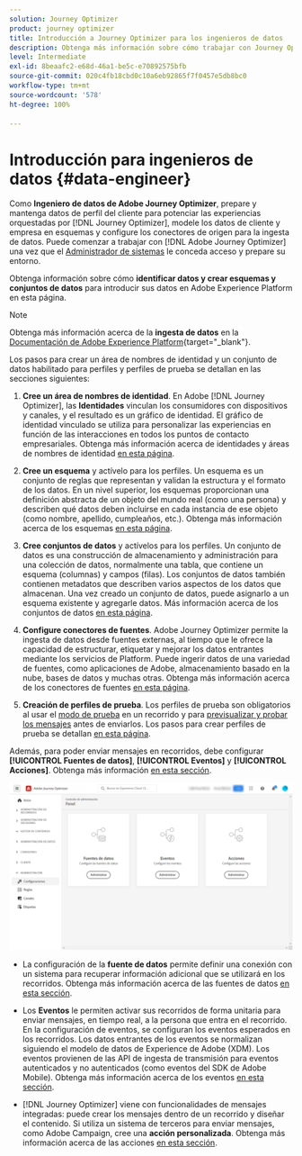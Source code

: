 ```yaml
---
solution: Journey Optimizer
product: journey optimizer
title: Introducción a Journey Optimizer para los ingenieros de datos
description: Obtenga más información sobre cómo trabajar con Journey Optimizer como ingeniero de datos
level: Intermediate
exl-id: 8beaafc2-e68d-46a1-be5c-e70892575bfb
source-git-commit: 020c4fb18cbd0c10a6eb92865f7f0457e5db8bc0
workflow-type: tm+mt
source-wordcount: '578'
ht-degree: 100%

---
```


# Introducción para ingenieros de datos {#data-engineer}

Como **Ingeniero de datos de Adobe Journey Optimizer**, prepare y mantenga datos de perfil del cliente para potenciar las experiencias orquestadas por [!DNL Journey Optimizer], modele los datos de cliente y empresa en esquemas y configure los conectores de origen para la ingesta de datos. Puede comenzar a trabajar con [!DNL Adobe Journey Optimizer] una vez que el [Administrador de sistemas](administrator.md) le conceda acceso y prepare su entorno.


Obtenga información sobre cómo **identificar datos y crear esquemas y conjuntos de datos** para introducir sus datos en Adobe Experience Platform en esta página.

>[!NOTE]
>
>Obtenga más información acerca de la **ingesta de datos** en la [Documentación de Adobe Experience Platform](https://experienceleague.adobe.com/docs/experience-platform/ingestion/home.html?lang=es){target="_blank"}.

Los pasos para crear un área de nombres de identidad y un conjunto de datos habilitado para perfiles y perfiles de prueba se detallan en las secciones siguientes:

1. **Cree un área de nombres de identidad**. En Adobe [!DNL Journey Optimizer], las **Identidades** vinculan los consumidores con dispositivos y canales, y el resultado es un gráfico de identidad. El gráfico de identidad vinculado se utiliza para personalizar las experiencias en función de las interacciones en todos los puntos de contacto empresariales.  Obtenga más información acerca de identidades y áreas de nombres de identidad [en esta página](../../segment/get-started-identity.md).

1. **Cree un esquema** y actívelo para los perfiles. Un esquema es un conjunto de reglas que representan y validan la estructura y el formato de los datos. En un nivel superior, los esquemas proporcionan una definición abstracta de un objeto del mundo real (como una persona) y describen qué datos deben incluirse en cada instancia de ese objeto (como nombre, apellido, cumpleaños, etc.).  Obtenga más información acerca de los esquemas [en esta página](../../data/get-started-schemas.md).

1. **Cree conjuntos de datos** y actívelos para los perfiles. Un conjunto de datos es una construcción de almacenamiento y administración para una colección de datos, normalmente una tabla, que contiene un esquema (columnas) y campos (filas). Los conjuntos de datos también contienen metadatos que describen varios aspectos de los datos que almacenan. Una vez creado un conjunto de datos, puede asignarlo a un esquema existente y agregarle datos. Más información acerca de los conjuntos de datos [en esta página](../../data/get-started-datasets.md).

1. **Configure conectores de fuentes**. Adobe Journey Optimizer permite la ingesta de datos desde fuentes externas, al tiempo que le ofrece la capacidad de estructurar, etiquetar y mejorar los datos entrantes mediante los servicios de Platform. Puede ingerir datos de una variedad de fuentes, como aplicaciones de Adobe, almacenamiento basado en la nube, bases de datos y muchas otras. Obtenga más información acerca de los conectores de fuentes [en esta página](../get-started-sources.md).

1. **Creación de perfiles de prueba**. Los perfiles de prueba son obligatorios al usar el [modo de prueba](../../building-journeys/testing-the-journey.md) en un recorrido y para [previsualizar y probar los mensajes](../../email/preview.md) antes de enviarlos. Los pasos para crear perfiles de prueba se detallan [en esta página](../../segment/creating-test-profiles.md).


Además, para poder enviar mensajes en recorridos, debe configurar **[!UICONTROL Fuentes de datos]**, **[!UICONTROL Eventos]** y **[!UICONTROL Acciones]**. Obtenga más información [en esta sección](../../configuration/about-data-sources-events-actions.md).

![](../assets/admin-menu.png)

* La configuración de la **fuente de datos** permite definir una conexión con un sistema para recuperar información adicional que se utilizará en los recorridos. Obtenga más información acerca de las fuentes de datos [en esta sección](../../datasource/about-data-sources.md).

* Los **Eventos** le permiten activar sus recorridos de forma unitaria para enviar mensajes, en tiempo real, a la persona que entra en el recorrido. En la configuración de eventos, se configuran los eventos esperados en los recorridos. Los datos entrantes de los eventos se normalizan siguiendo el modelo de datos de Experience de Adobe (XDM). Los eventos provienen de las API de ingesta de transmisión para eventos autenticados y no autenticados (como eventos del SDK de Adobe Mobile). Obtenga más información acerca de los eventos [en esta sección](../../event/about-events.md).

* [!DNL Journey Optimizer] viene con funcionalidades de mensajes integradas: puede crear los mensajes dentro de un recorrido y diseñar el contenido. Si utiliza un sistema de terceros para enviar mensajes, como Adobe Campaign, cree una **acción personalizada**. Obtenga más información acerca de las acciones [en esta sección](../../action/action.md).
